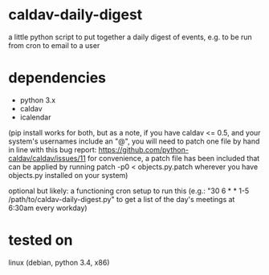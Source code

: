 # caldav-daily-digest
a little python script to put together a daily digest of events, e.g. to 
be run from cron to email to a user

# dependencies
  - python 3.x
  - caldav
  - icalendar

(pip install works for both, but as a note, if you have caldav <= 0.5, 
and your system's usernames include an "@", you will need to patch one file 
by hand in line with this bug report:
https://github.com/python-caldav/caldav/issues/11
for convenience, a patch file has been included that can be applied by
running patch -p0 < objects.py.patch wherever you have objects.py
installed on your system)

optional but likely: a functioning cron setup to run this
(e.g.: "30  6 * * 1-5 /path/to/caldav-daily-digest.py" to get a list of
the day's meetings at 6:30am every workday)

# tested on
linux (debian, python 3.4, x86)
